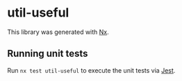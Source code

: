 # util-useful

This library was generated with [Nx](https://nx.dev).

## Running unit tests

Run `nx test util-useful` to execute the unit tests via [Jest](https://jestjs.io).
